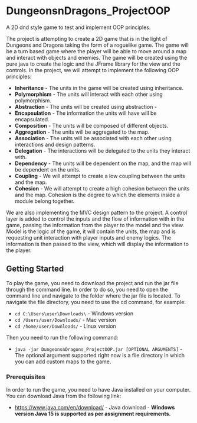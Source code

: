# DungeonsnDragons_ProjectOOP
A 2D dnd style game to test and implement OOP principles.

The project is attempting to create a 2D game that is in the light of Dungeons and Dragons taking the form
of a roguelike game.
The game will be a turn based game where the player will be able to move around a map and interact with objects and enemies.
The game will be created using the pure java to create the logic and the JFrame library for the view and the controls.
In the project, we will attempt to implement the following OOP principles:

- **Inheritance** - The units in the game will be created using inheritance.
- **Polymorphism** - The units will interact with each other using polymorphism.
- **Abstraction** - The units will be created using abstraction -
- **Encapsulation** - The information the units will have will be encapsulated.
- **Composition** - The units will be composed of different objects.
- **Aggregation** - The units will be aggregated to the map.
- **Association** - The units will be associated with each other using interactions and design patterns.
- **Delegation** - The interactions will be delegated to the units they interact with.
- **Dependency** - The units will be dependent on the map, and the map will be dependent on the units.
- **Coupling** - We will attempt to create a low coupling between the units and the map.
- **Cohesion** - We will attempt to create a high cohesion between the units and the map. Cohesion is the degree to which the elements inside a module belong together.

We are also implementing the MVC design pattern to the project. A control layer is added to control the inputs and
the flow of information with in the game, passing the information from the player to the model and the view.
Model is the logic of the game, it will contain the units, the map and is requesting unit interaction with player
inputs and enemy logics. The information is then passed to the view, which will display the information to the player.

## Getting Started

To play the game, you need to download the project and run the jar file through the command line.
In order to do so, you need to open the command line and navigate to the folder where the jar file is located.
To navigate the file directory, you need to use the cd command, for example:
- ``` cd C:\Users\user\Downloads\ ``` - Windows version
- ``` cd /Users/user/Downloads/ ``` - Mac version
- ``` cd /home/user/Downloads/ ``` - Linux version

Then you need to run the following command:

- ``` java -jar DungeonsnDragons_ProjectOOP.jar [OPTIONAL ARGUMENTS] ``` - The optional argument supported right now is a file directory in which you can add custom maps to the game.

### Prerequisites

In order to run the game, you need to have Java installed on your computer.
You can download Java from the following link:

- https://www.java.com/en/download/ - Java download - **Windows version Java 15 is supported as per assignment requirements.**


